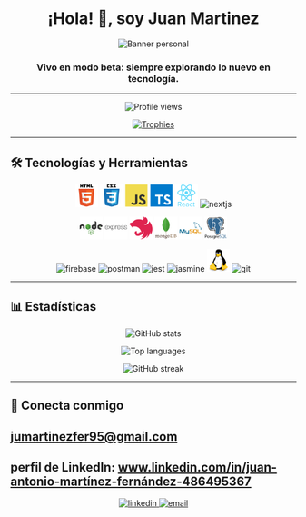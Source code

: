 <h1 align="center">¡Hola! 👋, soy Juan Martinez</h1>

<!-- 🎯 Banner -->
<p align="center">
  <!-- Reemplaza esta URL por la de tu banner personalizado -->
  <img src="https://via.placeholder.com/800x200?text=Tu+Banner+Aquí" alt="Banner personal" />
</p>

<h3 align="center">Vivo en modo beta: siempre explorando lo nuevo en tecnología.</h3>

---

<p align="center">
  <img src="https://komarev.com/ghpvc/?username=jumartinezfer&label=Profile%20views&color=0e75b6&style=flat" alt="Profile views" />
</p>

<!-- Trofeos -->
<p align="center">
  <a href="https://github.com/ryo-ma/github-profile-trophy">
    <img src="https://github-profile-trophy.vercel.app/?username=jumartinezfer&theme=onedark&margin-w=10&margin-h=10" alt="Trophies" />
  </a>
</p>

---

## 🛠️ Tecnologías y Herramientas

<p align="center">
  <!-- Primera fila -->
  <img src="https://raw.githubusercontent.com/devicons/devicon/master/icons/html5/html5-original-wordmark.svg" alt="html5" width="40" height="40"/>
  <img src="https://raw.githubusercontent.com/devicons/devicon/master/icons/css3/css3-original-wordmark.svg" alt="css3" width="40" height="40"/>
  <img src="https://raw.githubusercontent.com/devicons/devicon/master/icons/javascript/javascript-original.svg" alt="javascript" width="40" height="40"/>
  <img src="https://raw.githubusercontent.com/devicons/devicon/master/icons/typescript/typescript-original.svg" alt="typescript" width="40" height="40"/>
  <img src="https://raw.githubusercontent.com/devicons/devicon/master/icons/react/react-original-wordmark.svg" alt="react" width="40" height="40"/>
  <img src="https://cdn.worldvectorlogo.com/logos/nextjs-2.svg" alt="nextjs" width="40" height="40"/>
</p>

<p align="center">
  <!-- Segunda fila -->
  <img src="https://raw.githubusercontent.com/devicons/devicon/master/icons/nodejs/nodejs-original-wordmark.svg" alt="nodejs" width="40" height="40"/>
  <img src="https://raw.githubusercontent.com/devicons/devicon/master/icons/express/express-original-wordmark.svg" alt="express" width="40" height="40"/>
  <img src="https://raw.githubusercontent.com/devicons/devicon/master/icons/nestjs/nestjs-plain.svg" alt="nestjs" width="40" height="40"/>
  <img src="https://raw.githubusercontent.com/devicons/devicon/master/icons/mongodb/mongodb-original-wordmark.svg" alt="mongodb" width="40" height="40"/>
  <img src="https://raw.githubusercontent.com/devicons/devicon/master/icons/mysql/mysql-original-wordmark.svg" alt="mysql" width="40" height="40"/>
  <img src="https://raw.githubusercontent.com/devicons/devicon/master/icons/postgresql/postgresql-original-wordmark.svg" alt="postgresql" width="40" height="40"/>
</p>

<p align="center">
  <!-- Tercera fila -->
  <img src="https://www.vectorlogo.zone/logos/firebase/firebase-icon.svg" alt="firebase" width="40" height="40"/>
  <img src="https://www.vectorlogo.zone/logos/getpostman/getpostman-icon.svg" alt="postman" width="40" height="40"/>
  <img src="https://www.vectorlogo.zone/logos/jestjsio/jestjsio-icon.svg" alt="jest" width="40" height="40"/>
  <img src="https://www.vectorlogo.zone/logos/jasmine/jasmine-icon.svg" alt="jasmine" width="40" height="40"/>
  <img src="https://raw.githubusercontent.com/devicons/devicon/master/icons/linux/linux-original.svg" alt="linux" width="40" height="40"/>
  <img src="https://www.vectorlogo.zone/logos/git-scm/git-scm-icon.svg" alt="git" width="40" height="40"/>
</p>

---

## 📊 Estadísticas

<p align="center">
  <img src="https://github-readme-stats.vercel.app/api?username=jumartinezfer&show_icons=true&locale=en" alt="GitHub stats" />
</p>

<p align="center">
  <img src="https://github-readme-stats.vercel.app/api/top-langs?username=jumartinezfer&show_icons=true&locale=en&layout=compact" alt="Top languages" />
</p>

<p align="center">
  <img src="https://github-readme-streak-stats.herokuapp.com/?user=jumartinezfer" alt="GitHub streak" />
</p>

---

## 🤝 Conecta conmigo

## jumartinezfer95@gmail.com
## perfil de LinkedIn: www.linkedin.com/in/juan-antonio-martínez-fernández-486495367

<p align="center">
  <a href="https://linkedin.com/in/tuusuario" target="_blank">
    <img src="https://cdn.jsdelivr.net/npm/simple-icons@3.1.0/icons/linkedin.svg" alt="linkedin" height="30" />
  </a>
  <a href="mailto:tuemail@example.com">
    <img src="https://cdn.jsdelivr.net/npm/simple-icons@3.1.0/icons/gmail.svg" alt="email" height="30" />
  </a>
</p>
